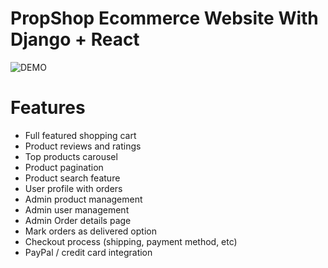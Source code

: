 # PropShop Ecommerce Website With Django + React

![DEMO](https://asifhossain.s3.us-west-004.backblazeb2.com/assets/images/proshop1.png)

# Features

- Full featured shopping cart
- Product reviews and ratings
- Top products carousel
- Product pagination
- Product search feature
- User profile with orders
- Admin product management
- Admin user management
- Admin Order details page
- Mark orders as delivered option
- Checkout process (shipping, payment method, etc)
- PayPal / credit card integration
